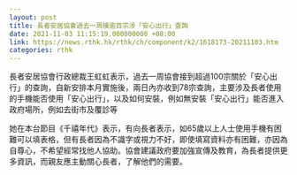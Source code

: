 ```yaml
---
layout: post
title: 長者安居協會過去一周接逾百宗涉「安心出行」查詢
date: 2021-11-03 11:15:19.000000000 +08:00
link: https://news.rthk.hk/rthk/ch/component/k2/1618173-20211103.htm
categories: rthk
---
```


長者安居協會行政總裁王虹虹表示，過去一周協會接到超過100宗關於「安心出行」的查詢，自新安排本月實施後，兩日內亦收到78宗查詢，主要涉及長者使用的手機能否使用「安心出行」，以及如何安裝，例如無安裝「安心出行」能否進入政府場所，例如去街市及覆診等

她在本台節目《千禧年代》表示，有向長者表示，如65歲以上人士使用手機有困難可以填表格，但有長者因為不識字或視力不好，即使填寫資料亦有困難，亦因為自尊心，不希望經常找他人協助。協會建議政府要加強宣傳及教育，為長者提供更多資訊，而親友應主動關心長者，了解他們的需要。
